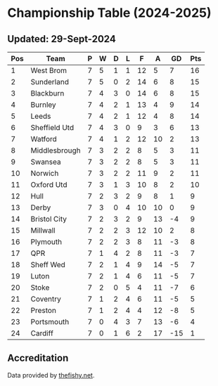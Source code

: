 # Championship Table (2024-2025)
## Updated: 29-Sept-2024

| Pos | Team | P | W | D | L | F | A | GD | Pts |
| --- | --- | --- | --- | --- | --- | --- | --- | --- | --- |
| 1 | West Brom | 7 | 5 | 1 | 1 | 12 | 5 | 7 | 16 |
| 2 | Sunderland | 7 | 5 | 0 | 2 | 14 | 6 | 8 | 15 |
| 3 | Blackburn | 7 | 4 | 3 | 0 | 14 | 6 | 8 | 15 |
| 4 | Burnley | 7 | 4 | 2 | 1 | 13 | 4 | 9 | 14 |
| 5 | Leeds | 7 | 4 | 2 | 1 | 12 | 4 | 8 | 14 |
| 6 | Sheffield Utd | 7 | 4 | 3 | 0 | 9 | 3 | 6 | 13 |
| 7 | Watford | 7 | 4 | 1 | 2 | 12 | 10 | 2 | 13 |
| 8 | Middlesbrough | 7 | 3 | 2 | 2 | 8 | 5 | 3 | 11 |
| 9 | Swansea | 7 | 3 | 2 | 2 | 8 | 5 | 3 | 11 |
| 10 | Norwich | 7 | 3 | 2 | 2 | 11 | 9 | 2 | 11 |
| 11 | Oxford Utd | 7 | 3 | 1 | 3 | 10 | 8 | 2 | 10 |
| 12 | Hull | 7 | 2 | 3 | 2 | 9 | 8 | 1 | 9 |
| 13 | Derby | 7 | 3 | 0 | 4 | 10 | 10 | 0 | 9 |
| 14 | Bristol City | 7 | 2 | 3 | 2 | 9 | 13 | -4 | 9 |
| 15 | Millwall | 7 | 2 | 2 | 3 | 12 | 10 | 2 | 8 |
| 16 | Plymouth | 7 | 2 | 2 | 3 | 8 | 11 | -3 | 8 |
| 17 | QPR | 7 | 1 | 4 | 2 | 8 | 11 | -3 | 7 |
| 18 | Sheff Wed | 7 | 2 | 1 | 4 | 9 | 14 | -5 | 7 |
| 19 | Luton | 7 | 2 | 1 | 4 | 6 | 11 | -5 | 7 |
| 20 | Stoke | 7 | 2 | 0 | 5 | 4 | 11 | -7 | 6 |
| 21 | Coventry | 7 | 1 | 2 | 4 | 6 | 11 | -5 | 5 |
| 22 | Preston | 7 | 1 | 2 | 4 | 4 | 12 | -8 | 5 |
| 23 | Portsmouth | 7 | 0 | 4 | 3 | 7 | 13 | -6 | 4 |
| 24 | Cardiff | 7 | 0 | 1 | 6 | 2 | 17 | -15 | 1 |

## Accreditation 

Data provided by [thefishy.net](https://www.thefishy.net/).
